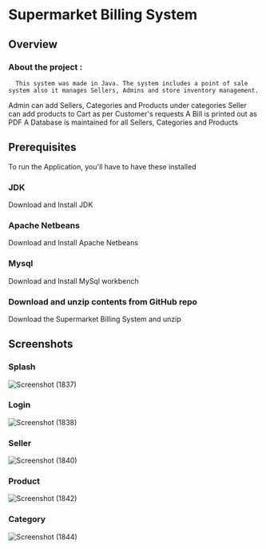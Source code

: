 # Supermarket Billing System
## Overview
### About the project :
      This system was made in Java. The system includes a point of sale system also it manages Sellers, Admins and store inventory management.

   Admin can add Sellers, Categories and Products under categories
   Seller can add products to Cart as per Customer's requests
   A Bill is printed out as PDF
   A Database is maintained for all Sellers, Categories and Products

## Prerequisites

To run the Application, you'll have to have these installed

### JDK
Download and Install JDK

### Apache Netbeans
Download and Install Apache Netbeans

### Mysql 
Download and Install MySql workbench


### Download and unzip contents from GitHub repo
   Download the Supermarket Billing System and unzip
   
## Screenshots

### Splash
![Screenshot (1837)](https://user-images.githubusercontent.com/127025289/224111450-98bce7ff-b151-4425-aa17-43430fb5e1b3.png)

### Login
![Screenshot (1838)](https://user-images.githubusercontent.com/127025289/224120978-db78a227-ef5c-4c4a-b318-410220c6a81b.png)

### Seller
![Screenshot (1840)](https://user-images.githubusercontent.com/127025289/224114502-5404ed57-7fd4-48f5-b253-26b9dc86191d.png)

### Product
![Screenshot (1842)](https://user-images.githubusercontent.com/127025289/224117059-ae97bdfb-2b99-44ff-85a5-93999707e72e.png)

### Category
 
 ![Screenshot (1844)](https://user-images.githubusercontent.com/127025289/224117792-d263be08-5b13-475c-b5b1-15104724b3a4.png)





